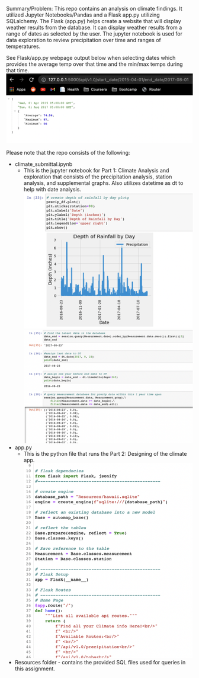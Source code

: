 Summary/Problem: This repo contains an analysis on climate findings. It utilized Jupyter Notebooks/Pandas and a Flask app.py utilizing SQLalchemy. The Flask (app.py) helps create a website that will display weather results from the database. It can display weather results from a range of dates as selected by the user. The jupyter notebook is used for data exploration to review precipitation over time and ranges of temperatures.

See Flask/app.py webpage output below when selecting dates which provides the average temp over that time and the min/max temps during that time.
![image4](images/screenshot4.png)


Please note that the repo consists of the following:

+ climate_submittal.ipynb
    + This is the jupyter notebook for Part 1: Climate Analysis and exploration that consists of the precipitation analysis, station analysis, and supplemental graphs. Also utilizes datetime as dt to help with date analysis.
    ![image2](images/screenshot2.png)
![image3](images/screenshot3.png)
+ app.py
    + This is the python file that runs the Part 2: Designing of the climate app.
    ![image1](images/screenshot1.png)
+ Resources folder - contains the provided SQL files used for queries in this assignment.
